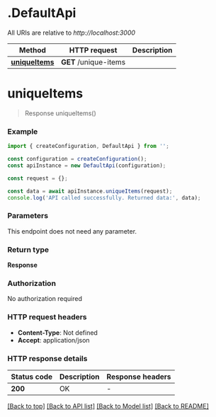 # .DefaultApi

All URIs are relative to *http://localhost:3000*

Method | HTTP request | Description
------------- | ------------- | -------------
[**uniqueItems**](DefaultApi.md#uniqueItems) | **GET** /unique-items | 


# **uniqueItems**
> Response uniqueItems()


### Example


```typescript
import { createConfiguration, DefaultApi } from '';

const configuration = createConfiguration();
const apiInstance = new DefaultApi(configuration);

const request = {};

const data = await apiInstance.uniqueItems(request);
console.log('API called successfully. Returned data:', data);
```


### Parameters
This endpoint does not need any parameter.


### Return type

**Response**

### Authorization

No authorization required

### HTTP request headers

 - **Content-Type**: Not defined
 - **Accept**: application/json


### HTTP response details
| Status code | Description | Response headers |
|-------------|-------------|------------------|
**200** | OK |  -  |

[[Back to top]](#) [[Back to API list]](README.md#documentation-for-api-endpoints) [[Back to Model list]](README.md#documentation-for-models) [[Back to README]](README.md)


